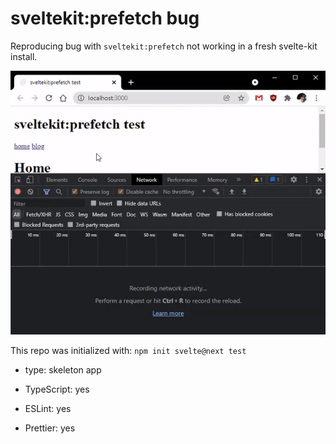 # sveltekit:prefetch bug

Reproducing bug with `sveltekit:prefetch` not working in a fresh svelte-kit install.

![](bug-demo.gif)

This repo was initialized with:
`npm init svelte@next test`

- type: skeleton app

- TypeScript: yes

- ESLint: yes

- Prettier: yes
